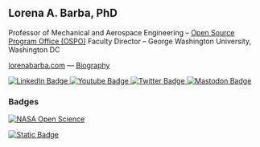 ## Lorena A. Barba, PhD

Professor of Mechanical and Aerospace Engineering –
[Open Source Program Office (OSPO)](https://ospo.gwu.edu/) Faculty Director –
George Washington University, Washington DC

[lorenabarba.com](https://lorenabarba.com) — [Biography](https://lorenabarba.com/people/biography/)

<div id="badges">
  <a href="https://www.linkedin.com/in/lorenabarba/" target="_blank">
    <img src="https://img.shields.io/badge/LinkedIn-blue?style=for-the-badge&logo=linkedin&logoColor=white" alt="LinkedIn Badge"/>
  </a>
  <a href="https://www.youtube.com/@lorenabarba" target="_blank">
    <img src="https://img.shields.io/badge/YouTube-red?style=for-the-badge&logo=youtube&logoColor=white" alt="Youtube Badge"/>
  </a>
  <a href="https://x.com/LorenaABarba" target="_blank">
    <img src="https://img.shields.io/badge/Twitter-blue?style=for-the-badge&logo=twitter&logoColor=white" alt="Twitter Badge"/>
  </a>
  <a href="https://fosstodon.org/@labarba" target="_blank">
    <img src="https://img.shields.io/badge/-FOSSTODON-%235849D6?style=for-the-badge&logo=mastodon&logoColor=white" alt="Mastodon Badge"/>
  </a>
</div>

### Badges

[![NASA Open Science](https://images.credly.com/size/110x110/images/d64b24d8-66f3-435a-bc76-2d70c26b0d67/image.png)](https://www.credly.com/badges/476f9831-92c3-48cb-ac87-d41af0c7e50a/public_url "NASA Open Science")


[![Static Badge](https://img.shields.io/badge/Open_Science_101-Badged-blue.svg?logo=data%3Aimage%2Fpng%3Bbase64%2CiVBORw0KGgoAAAANSUhEUgAAABwAAAAcCAYAAAByDd%2BUAAAII0lEQVRIx52W%2BVNTWRbH%2BRP8B2bsrpq2arp6ekZFq0ZFbXEHXBAQRNkEUVkUJOxgoqjIJkuERCBBliRCwBgIBIjkZWFJgoSE1bilGZYQyCMJ5GUB6867ccJgi91d%2FvCte997553PPXc557oBANz%2BSD2NQVuqHhy%2Fkpd0gEUIdUdcSo3YPVCa5VlTk38yCdr8GV9%2FBPqOdXNfX9rJH5eueW6z3b66X8cs8zU1lZzFqm%2BfRIvSvPQ3g3bPBez%2FYTXsxI8m8uXdKiH1jPc3ARHKmeLecHebLNZjXsmIBKNICpjsywYqYRIYkjzB3isRq2aACKBGkGQgrItY7U07bJRGuDuQYi%2Fp1yLedPpwDUs4YU5nCn4MGOBdxRUNZO2f2tbuZiORTEE%2FqCtX4SCGXyYCNT4Q2I6KUm34P1bchxbXv34XCGGqnlvjuOOZPm6kvfdFBBhGSLbXg1V23VQ%2F%2BnocWRwbl5lbOtvN10h5%2Bnah0CiUtBs%2BjLUsj%2FYVL6uQLKBGCEApuAmGexLhbOh6uZc9vgpseZqpffUyYxGCRnqLHKoRhamqhWsIe0RDj%2BdS9b605rkQNn%2F2RGyG6S%2BHQ0BobYvev7517lguVXeCWILG5JcbG3l88ztVDQajHZNmYyMDlIWN07sOY1BuCWSCe0t9rVHOaRO15%2Bh9yPWGSzwx2Cgfwt01CIM6HEVY9WfyPvsewGxf6kAQkwxfBnFLCJhQvTC8HmaoPwM%2BvLV%2Fq35GZFEKEpwwhB0MqqozUX9G29RvgSm0apAYEYJ6%2BoWbqKQbX3yH4vX0oPhUAjn%2FOnjFjQO2ldd2RTfBex3Yyrg3JH9xC4UbBQ%2FfKQj0a2jTbgaUxO0B7Tles1RivHYzYGlFmRn6gBFKcZ9vex4vTw43Da8DZfyKRfH94ysumAu449pty6F7Fdoj%2BdXTPtRn4OAdMurpHz4DgaIHx7Sn%2FC6%2B2341e%2FaXnAoM2h0tqJ7em1aIVlRRzBt9SZ4Eg8lXz5fgrnUrJx6PV3LjHMIaP%2BAaFZwOCHSt1c7rROvfzlzVwf6hE35TovtHdRAY7O0zDd%2F99WgY5h53x%2Fq9V6TT%2FgsgHuV4d%2FKSvOM62e1F1XlaU4W%2FfqOBK0IX8KfQ5AXY%2FiMsBSSfPoJCGFLqM1Xsux%2B4bLZHZ839PShhUyDUQLm%2FGQ9ECM9ecV2R1%2FTXgP9OzgPfe0c5o9t%2BLNDQG%2FRPgGehKSH9nBb24TscBn6OSF10wTcDikmHYYu4ibMOybsrfTeN8NHTGtuF4FDws3eY8dTJM1OcgF0AQnpYgRi0gf2uwB0gxNt74UhkguXk6fOgnFJib2LVm74Alp5zSBL36dzEyfsHuivP6lxrB48EbIXtdw2Tb%2BX693UkI3TsEv7T%2F9cG72%2F8BqUV0Jc7EIHZtXbQF%2FT9OMHDJo3cpXXDN0sus9BrDmYXRWfM%2Bjns70jS0ZpZOis6Aub7mODX5gLUqHkJ%2Bp5cMEi50TrocPx51vTb6nStLHKvURHjuTDTRcUmRoTzQmnbsisAmGPHJOkfBcwra6KcI0NwDYmdjDAzzH1KwQ2A76RP54cbbSXkF5sdtveALxeZoxvbMKa4B8ug1RnzWM8WKbzWFQKVjooHhfOJFTQLg9%2FmtC2rr114o6TaoC%2BY3mBeHZemA1ZZ0BrCvih1wyMKVAkJDoQdAiTPw4D0RfinqcAjLnpStjI3p7LM%2FmfY8YNvDOhG2oFiCFmpZbMMN%2B8VTOVSqKCshg72BMdj7LaW%2Bfk59SrxUZFVzIl2RtfPu4JXj5Q1XKDy%2FrnlV92Jzc6DPzb4bL6jIWK1vjgY49dfto7gtQ9Gqpbk2zNLyAazcRLsOh%2F7UT3WCx5QqHpiyWNLCZ2OltBppkGlCD0YmgAmNDKQlF9s7OWTVvGK8XGwMxZ0NkSBxvJAW%2BvjQIxDy7ANCe%2F7OYHv1LSup8WXLTF%2BO62x%2Fjutg12f6hvMrTw%2Ba6mpg4POzarMulmVFgpdGMOWDONgZkqJwueZqaG5Bm6zidfZZIRLMy7NcNZSQuheY16SJ%2BDVXrL%2F%2BqZnfj21wauEVvNymXTlsC09ct9SSabPvKuaa2Q5ADqqY7OMbyb7AdSHt3KnXM80VoPpUWW5Cdq6%2FuPXXwXXfHeukWI8sVbGHYf2vSLps%2FL0Tl1dLeNRzAmB7tas6IMrlQ8vGtcd%2FA96IyffMjHWa2G1NZuK6HQzhMXfzV9%2BxmkwO22hBkuBhJsGzh%2FctpYRdQAkXDxoWdCNSDctwO%2FGW9%2F3sYos1313AGKcF1ZfEmnTyB8Cp3DwkIyxGJF%2B1yTq7TK%2BGkLQ8LQ7ZrHwKapRFDhB0C6PcMKWFLLHFHBgmyMpxMOqHurS4rt3y1evGBPSQoOAcGSFTArD7ieeBpqxbjDczwITQwygUdKBRt0MmGz6fCGVrNeomHaN%2Bhn%2BjgPkYsbHqsJ4e2yABxZ2%2FCfHy8bry6%2F7s9%2FgA93yu5eowa64rWPitGkl55qluTLGIWhKAeWks6Ao84KZU5uJKUS1VpWMuTLS%2F8SqEDw0DHQ9RMnE84a81CA7m5ZtrymKcgibrqyMilPlv4V99ZoIDfELEF9WFbIiY2UuizvIjlpy2trzmgwsJsAD5KVeArT8MCDkkMz00jQQH3QAtNWl23uYqZb%2BwnOzsCB800V4tCnGY4DkI%2BrMPKXvZmWa3o7zzRUPYo0N1GyDmFdg6WguR0cV9Uvd7BRMUhWFcUPcGXg%2B%2Fe6bb94bI%2BbSInOrHvhz2JRwpDo3QI7vwOGnBUGimvxARmN5aCbl7rmtf8bXfwHrFlHLyvUYDQAAAABJRU5ErkJggg%3D%3D)](https://credly.com/badges/476f9831-92c3-48cb-ac87-d41af0c7e50a/public_url)
